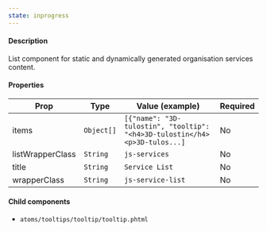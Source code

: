 ```yaml
---
state: inprogress
---
```


#### Description

List component for static and dynamically generated organisation services content.

#### Properties

| Prop             | Type       | Value (example)                                                            | Required |
| ---------------- | ---------- | -------------------------------------------------------------------------- | -------- |
| items            | `Object[]` | `[{"name": "3D-tulostin", "tooltip": "<h4>3D-tulostin</h4><p>3D-tulos...]` | No       |
| listWrapperClass | `String`   | `js-services`                                                              | No       |
| title            | `String`   | `Service List`                                                             | No       |
| wrapperClass     | `String`   | `js-service-list`                                                          | No       |

#### Child components

- `atoms/tooltips/tooltip/tooltip.phtml`
